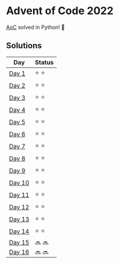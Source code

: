 # Advent of Code 2022

[AoC](https://adventofcode.com/2022) solved in Python! :snake:

## Solutions
| Day | Status |
| --- | ------ |
| [Day 1](https://github.com/Accieo/aoc-2022/blob/master/main/day01.py) | :star: :star: |
| [Day 2](https://github.com/Accieo/aoc-2022/blob/master/main/day02.py) | :star: :star: |
| [Day 3](https://github.com/Accieo/aoc-2022/blob/master/main/day03.py) | :star: :star: |
| [Day 4](https://github.com/Accieo/aoc-2022/blob/master/main/day04.py) | :star: :star: |
| [Day 5](https://github.com/Accieo/aoc-2022/blob/master/main/day05.py) | :star: :star: |
| [Day 6](https://github.com/Accieo/aoc-2022/blob/master/main/day06.py) | :star: :star: |
| [Day 7](https://github.com/Accieo/aoc-2022/blob/master/main/day07.py) | :star: :star: |
| [Day 8](https://github.com/Accieo/aoc-2022/blob/master/main/day08.py) | :star: :star: |
| [Day 9](https://github.com/Accieo/aoc-2022/blob/master/main/day09.py) | :star: :star: |
| [Day 10](https://github.com/Accieo/aoc-2022/blob/master/main/day10.py) | :star: :star: |
| [Day 11](https://github.com/Accieo/aoc-2022/blob/master/main/day11.py) | :star: :star: |
| [Day 12](https://github.com/Accieo/aoc-2022/blob/master/main/day12.py) | :star: :star: |
| [Day 13](https://github.com/Accieo/aoc-2022/blob/master/main/day13.py) | :star: :star: |
| [Day 14](https://github.com/Accieo/aoc-2022/blob/master/main/day14.py) | :star: :star: |
| [Day 15](https://github.com/Accieo/aoc-2022/blob/master/main/day15.py) | :soon: :soon: |
| [Day 16](https://github.com/Accieo/aoc-2022/blob/master/main/day16.py) | :soon: :soon: |
